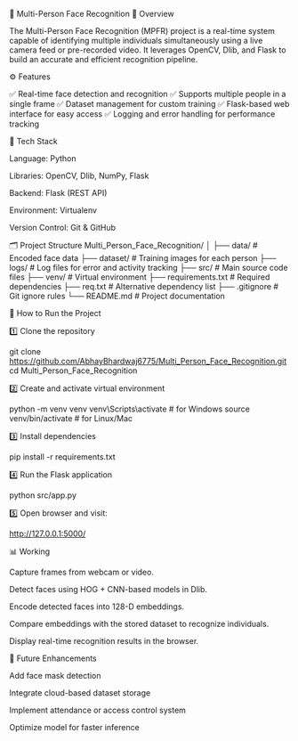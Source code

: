 🧠 Multi-Person Face Recognition
📌 Overview

The Multi-Person Face Recognition (MPFR) project is a real-time system capable of identifying multiple individuals simultaneously using a live camera feed or pre-recorded video. It leverages OpenCV, Dlib, and Flask to build an accurate and efficient recognition pipeline.

⚙️ Features

✅ Real-time face detection and recognition
✅ Supports multiple people in a single frame
✅ Dataset management for custom training
✅ Flask-based web interface for easy access
✅ Logging and error handling for performance tracking

🧩 Tech Stack

Language: Python

Libraries: OpenCV, Dlib, NumPy, Flask

Backend: Flask (REST API)

Environment: Virtualenv

Version Control: Git & GitHub

🗂️ Project Structure
Multi_Person_Face_Recognition/
│
├── data/                  # Encoded face data
├── dataset/               # Training images for each person
├── logs/                  # Log files for error and activity tracking
├── src/                   # Main source code files
├── venv/                  # Virtual environment
├── requirements.txt       # Required dependencies
├── req.txt                # Alternative dependency list
├── .gitignore             # Git ignore rules
└── README.md              # Project documentation

🚀 How to Run the Project

1️⃣ Clone the repository

git clone https://github.com/AbhayBhardwaj6775/Multi_Person_Face_Recognition.git
cd Multi_Person_Face_Recognition


2️⃣ Create and activate virtual environment

python -m venv venv
venv\Scripts\activate     # for Windows
source venv/bin/activate  # for Linux/Mac


3️⃣ Install dependencies

pip install -r requirements.txt


4️⃣ Run the Flask application

python src/app.py


5️⃣ Open browser and visit:

http://127.0.0.1:5000/

📊 Working

Capture frames from webcam or video.

Detect faces using HOG + CNN-based models in Dlib.

Encode detected faces into 128-D embeddings.

Compare embeddings with the stored dataset to recognize individuals.

Display real-time recognition results in the browser.

🔐 Future Enhancements

Add face mask detection

Integrate cloud-based dataset storage

Implement attendance or access control system

Optimize model for faster inference
